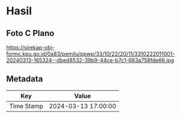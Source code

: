 # Hasil

## Foto C Plano

https://sirekap-obj-formc.kpu.go.id/0a83/pemilu/ppwp/33/10/22/20/11/3310222011001-20240313-165324--dbed8532-39b9-44ce-b7c1-663a758fde66.jpg


## Metadata

| Key        | Value               |
| ---------- | ------------------- |
| Time Stamp | 2024-03-13 17:00:00 |




